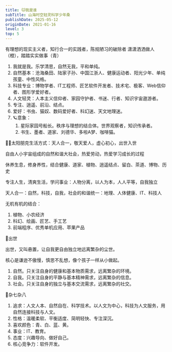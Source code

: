 ```yaml
---
title: 🐱我是谁
subTitle: 山海时空轻灵科学少年桑
publishDate: 2025-05-12
originDate: 2021-01-16
level: 3
top: 5
---
```


有理想的现实主义者，知行合一的实践者，陈规陋习的破除者
潇潇洒洒做人（橙），踏踏实实做事（青）


1. 我就是我。乐学清思，自然无我，平和单纯。
2. 自然基本：沧海桑田、陆家子孙、中国江浙人、健康运动者、阳光少年、单纯孩童、中性风格。
3. 科技专业：博物学者、IT工程师、匠艺软件开发者、技术宅、极客、Web信仰者、图形学爱好者。
4. 人文轻灵：人本主义信仰者、家园守护者、书迷、行者、知识宇宙遨游者。
5. 专注、逍遥、前沿、结点。
6. 爱好：书虫、猫奴、数码爱好者、科幻迷、天文地理迷。
7. 🪐意象：
    1. 星际家园号船长。秩序与理想的结合体。世界观察者，知识传承者。
    2. 书生、墨者、道家、刘德华、多啦A梦、咖啡猫。

🧑🏻太阳朋克生活方式：天人合一，敬天爱人，虚心初心，出世入世

自由人小宇宙组成的自然和谐大社会，热爱劳动，热爱学习成长的过程

休养生息，修身养性，结合健康、道家、植物、逍遥结点、留白、茶道、博物、历史

专注人生，清爽生活，学问事业：人物分离，以人为本，人人平等，自我独立

天人合一：自然，科技，自我，社会的和谐统一：地理、人体健康、IT、科技人

无机有机的结合：
1. 植物、小农经济
2. 科幻、绘画、匠艺、手工艺
3. 前端程序、优秀单机应用、苹果产品

🧘出世

出世，又叫悬置，让自我更自由独立地远离繁杂的尘世。

核心是谦逊不傲慢，慎思不乱想，像个孩子一样从小做起。

1. 自然。只关注自身的健康和基本物质需求，远离繁杂的环境。
2. 自我。只关注自身的平静与基本精神需求，远离繁杂的信息。
3. 社会。只关注自身的独立与基本交流需求，远离繁杂的社交。


🌈杂七杂八

1. 追求：人文人本、自然自在、科学技术。以人文为中心，科技为人文服务，用自然连接科技与人文。
2. 性格：温暖柔软、平衡适度、简明轻快、专注深沉。
3. 喜欢颜色：青、白、蓝、黄。
4. 事业：IT、教育。
5. 态度：兴趣导向、做好自己。
6. 核心竞争力：软件开发。
